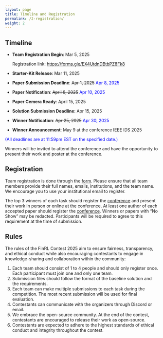 ```yaml
---
layout: page
title: Timeline and Registration
permalink: /2-registration/
weight: 2
---
```


## Timeline
* **Team Registration Begin**: Mar 5, 2025
  
  Registration link: https://forms.gle/EX4UtdnDBtbPZ8Fk8
* **Starter-Kit Release**: Mar 11, 2025
* **Paper Submission Deadline**: ~~Apr 1, 2025~~ <span style="color:blue;">Apr 8, 2025</span>
* **Paper Notification**: ~~April 8, 2025~~ <span style="color:blue;">Apr 10, 2025</span>
* **Paper Cemera Ready**: April 15, 2025
* **Solution Submission Deadline**: Apr 15, 2025
* **Winner Notification**: ~~Apr 25, 2025~~ <span style="color:blue;">Apr 30, 2025</span>
* **Winner Announcement**: May 9 at the conference IEEE IDS 2025

<span style="color:blue;">(All deadlines are at 11:59pm EST on the specified date.)</span>

Winners will be invited to attend the conference and have the opportunity to present their work and poster at the conference.


## Registration
Team registration is done through the [form](https://docs.google.com/forms/d/e/1FAIpQLSc5alzcOL2J42uYbHzmiCAMQ-4QzyFX70m7VkKFKjnIbpOShw/viewform?usp=header). Please ensure that all team members provide their full names, emails, institutions, and the team name. We encourage you to use your institutional email to register.

The top 3 winners of each task should register the [conference](https://www.cloud-conf.net/datasec/2025/ids/) and present their work in person or online at the conference. At least one author of each accepted paper should register the [conference](https://www.cloud-conf.net/datasec/2025/ids/). Winners or papers with “No Show” may be redacted. Participants will be required to agree to this requirement at the time of submission.


## Rules
The rules of the FinRL Contest 2025 aim to ensure fairness, transparency, and ethical conduct while also encouraging contestants to engage in knowledge-sharing and collaboration within the community:

1. Each team should consist of 1 to 4 people and should only register once. Each participant must join one and only one team.
2. Submission files should follow the format of the baseline solution and the requirements.
3. Each team can make multiple submissions to each task during the competition. The most recent submission will be used for final evaluation.
4. Contestants can communicate with the organizers through Discord or email.
5. We embrace the open-source community. At the end of the contest, contestants are encouraged to release their work as open-source.
6. Contestants are expected to adhere to the highest standards of ethical conduct and integrity throughout the contest.
